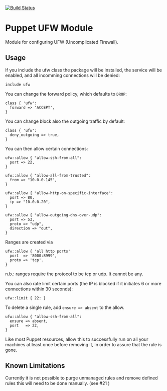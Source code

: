 [![Build Status](https://secure.travis-ci.org/attachmentgenie/attachmentgenie-ufw.png)](http://travis-ci.org/attachmentgenie/attachmentgenie-ufw)

Puppet UFW Module
=================

Module for configuring UFW (Uncomplicated Firewall).

Usage
-----

If you include the ufw class the package will be installed, the service
will be enabled, and all incomming connections will be denied:

```puppet
include ufw
```

You can change the forward policy, which defaults to `DROP`:

```puppet
class { 'ufw':
  forward => 'ACCEPT',
}
```

You can change block also the outgoing traffic by default:

```puppet
class { 'ufw':
  deny_outgoing => true,
}
```

You can then allow certain connections:

```puppet
ufw::allow { "allow-ssh-from-all":
  port => 22,
}

ufw::allow { "allow-all-from-trusted":
  from => "10.0.0.145",
}

ufw::allow { "allow-http-on-specific-interface":
  port => 80,
  ip => "10.0.0.20",
}

ufw::allow { "allow-outgoing-dns-over-udp":
  port => 53,
  proto => "udp",
  direction => "out",
}
```

Ranges are created via

```puppet
ufw::allow { 'all http ports'
  port  => '8000:8999',
  proto => 'tcp'.
}
```

n.b.: ranges require the protocol to be tcp or udp. It cannot be any.

You can also rate limit certain ports (the IP is blocked if it initiates
6 or more connections within 30 seconds):

```puppet
ufw::limit { 22: }
```

To delete a single rule, add `ensure => absent` to the allow.
```puppet
ufw::allow { "allow-ssh-from-all":
  ensure => absent,
  port   => 22,
}
```
Like most Puppet resources, allow this to successfully run on all your machines
at least once before removing it, in order to assure that the rule is gone.


## Known Limitations ##
Currently it is not possible to purge unmanaged rules and remove defined rules this will need to be done manually. (see #21 )
